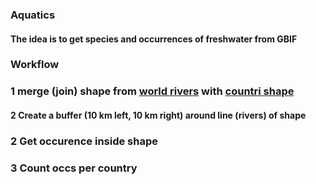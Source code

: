 ### Aquatics 
#### The idea is to get species and occurrences of freshwater  from GBIF 

### Workflow
### 1 merge (join) shape from [world rivers](http://ihp-wins.unesco.org/layers/geonode:world_rivers) with [countri shape](https://www.naturalearthdata.com/downloads/10m-cultural-vectors/10m-admin-0-countries/)
#### 2 Create a buffer (10 km left, 10 km right) around line (rivers) of shape 
### 2 Get occurence inside shape
### 3 Count occs per country

